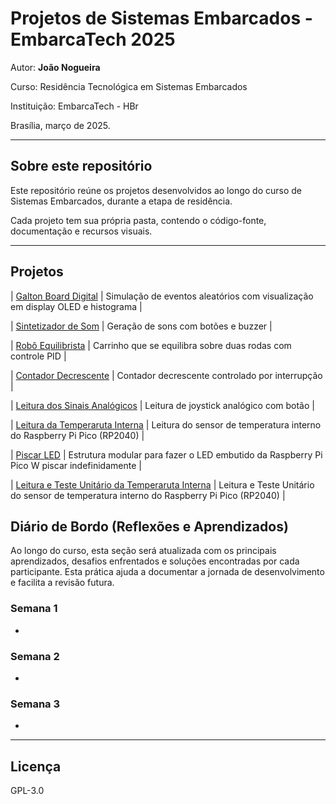 # Projetos de Sistemas Embarcados - EmbarcaTech 2025

Autor: **João Nogueira**

Curso: Residência Tecnológica em Sistemas Embarcados

Instituição: EmbarcaTech - HBr

Brasília, março de 2025.

---

## Sobre este repositório

Este repositório reúne os projetos desenvolvidos ao longo do curso de Sistemas Embarcados, durante a etapa de residência.  

Cada projeto tem sua própria pasta, contendo o código-fonte, documentação e recursos visuais.

---

## Projetos

| [Galton Board Digital](./projetos/galton_board/) | Simulação de eventos aleatórios com visualização em display OLED e histograma |

| [Sintetizador de Som](./projetos/sintetizador_audio/) | Geração de sons com botões e buzzer |

| [Robô Equilibrista](./projetos/robo_equilibrista/) | Carrinho que se equilibra sobre duas rodas com controle PID |

| [Contador Decrescente](./projetos/U1_01_cont_decrescente/) | Contador decrescente controlado por interrupção |

| [Leitura dos Sinais Analógicos](./projetos/U1_02_joystick/) | Leitura de joystick analógico com botão |

| [Leitura da Temperaruta Interna](./projetos/U1_03_temperatura_interna/) |  Leitura do sensor de temperatura interno do Raspberry Pi Pico (RP2040) |

| [Piscar LED](./projetos/U1_04_blink_arq_mod/) | Estrutura modular para fazer o LED embutido da Raspberry Pi Pico W piscar indefinidamente |

| [Leitura e Teste Unitário da Temperaruta Interna](./projetos/U1_05_unity_test/) |  Leitura e Teste Unitário do sensor de temperatura interno do Raspberry Pi Pico (RP2040) |


##  Diário de Bordo (Reflexões e Aprendizados)

Ao longo do curso, esta seção será atualizada com os principais aprendizados, desafios enfrentados e soluções encontradas por cada participante. Esta prática ajuda a documentar a jornada de desenvolvimento e facilita a revisão futura.

### Semana 1

- 

### Semana 2

- 

### Semana 3

-

---

## Licença

GPL-3.0

